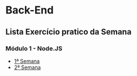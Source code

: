 # Back-End

## Lista Exercício pratico da Semana

### Módulo 1 - Node.JS

- [1ª Semana](./Módulo%201%20-%20Node.JS/)
- [2ª Semana]()
